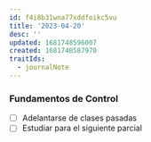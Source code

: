 ```yaml
---
id: f4i8b31wna77xddfoikc5vu
title: '2023-04-20'
desc: ''
updated: 1681748596007
created: 1681748587970
traitIds:
  - journalNote
---
```


### Fundamentos de Control
- [ ] Adelantarse de clases pasadas
- [ ] Estudiar para el siguiente parcial